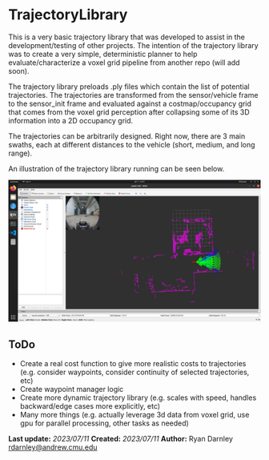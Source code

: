 # TrajectoryLibrary

This is a very basic trajectory library that was developed to assist in the development/testing of other projects. The intention of the trajectory library was to create a very simple, deterministic planner to help evaluate/characterize a voxel grid pipeline from another repo (will add soon).

The trajectory library preloads .ply files which contain the list of potential trajectories. The trajectories are transformed from the sensor/vehicle frame to the sensor_init frame and evaluated against a costmap/occupancy grid that comes from the voxel grid perception after collapsing some of its 3D information into a 2D occupancy grid.

The trajectories can be arbitrarily designed. Right now, there are 3 main swaths, each at different distances to the vehicle (short, medium, and long range). 

An illustration of the trajectory library running can be seen below.

![plot](./images/TrajectoryExample.png)

## ToDo
* Create a real cost function to give more realistic costs to trajectories (e.g. consider waypoints, consider continuity of selected trajectories, etc)
* Create waypoint manager logic
* Create more dynamic trajectory library (e.g. scales with speed, handles backward/edge cases more explicitly, etc)
* Many more things (e.g. actually leverage 3d data from voxel grid, use gpu for parallel processing, other tasks as needed)

**Last update:** *2023/07/11*
**Created:** *2023/07/11*
**Author:** Ryan Darnley <rdarnley@andrew.cmu.edu>
